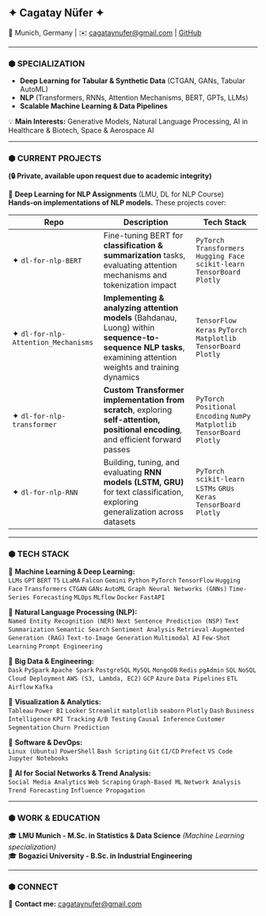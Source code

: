 ## ✦ Cagatay Nüfer ✦
📍 Munich, Germany | ✉️ cagataynufer@gmail.com | [GitHub](https://github.com/cagataynufer)

---

### ⬢ SPECIALIZATION
- **Deep Learning for Tabular & Synthetic Data** (CTGAN, GANs, Tabular AutoML)
- **NLP** (Transformers, RNNs, Attention Mechanisms, BERT, GPTs, LLMs)
- **Scalable Machine Learning & Data Pipelines**

💡 **Main Interests:** Generative Models, Natural Language Processing, AI in Healthcare & Biotech, Space & Aerospace AI

---

### ⬢ CURRENT PROJECTS
**(🔒 Private, available upon request due to academic integrity)**

📂 **Deep Learning for NLP Assignments** (LMU, DL for NLP Course)  
**Hands-on implementations of NLP models.** These projects cover:

| **Repo** | **Description** | **Tech Stack** |
|---|---|---|
| ✦ `dl-for-nlp-BERT` | Fine-tuning BERT for **classification & summarization** tasks, evaluating attention mechanisms and tokenization impact | `PyTorch` `Transformers` `Hugging Face` `scikit-learn` `TensorBoard` `Plotly` |
| ✦ `dl-for-nlp-Attention_Mechanisms` | **Implementing & analyzing attention models** (Bahdanau, Luong) within **sequence-to-sequence NLP tasks**, examining attention weights and training dynamics | `TensorFlow` `Keras` `PyTorch` `Matplotlib` `TensorBoard` `Plotly` |
| ✦ `dl-for-nlp-transformer` | **Custom Transformer implementation from scratch**, exploring **self-attention, positional encoding**, and efficient forward passes | `PyTorch` `Positional Encoding` `NumPy` `Matplotlib` `TensorBoard` `Plotly` |
| ✦ `dl-for-nlp-RNN` | Building, tuning, and evaluating **RNN models (LSTM, GRU)** for text classification, exploring generalization across datasets | `PyTorch` `scikit-learn` `LSTMs` `GRUs` `Keras` `TensorBoard` `Plotly` |

---

### ⬢ TECH STACK
📌 **Machine Learning & Deep Learning:**  
`LLMs` `GPT` `BERT` `T5` `LLaMA` `Falcon` `Gemini` `Python` `PyTorch` `TensorFlow` `Hugging Face` `Transformers` `CTGAN` `GANs` `AutoML` `Graph Neural Networks (GNNs)` `Time-Series Forecasting` `MLOps` `MLflow` `Docker` `FastAPI`

📌 **Natural Language Processing (NLP):**  
`Named Entity Recognition (NER)` `Next Sentence Prediction (NSP)` `Text Summarization` `Semantic Search` `Sentiment Analysis` `Retrieval-Augmented Generation (RAG)` `Text-to-Image Generation` `Multimodal AI` `Few-Shot Learning` `Prompt Engineering`

📌 **Big Data & Engineering:**  
`Dask` `PySpark` `Apache Spark` `PostgreSQL` `MySQL` `MongoDB` `Redis` `pgAdmin` `SQL` `NoSQL` `Cloud Deployment` `AWS (S3, Lambda, EC2)` `GCP` `Azure` `Data Pipelines` `ETL` `Airflow` `Kafka`

📌 **Visualization & Analytics:**  
`Tableau` `Power BI` `Looker` `Streamlit` `matplotlib` `seaborn` `Plotly` `Dash` `Business Intelligence` `KPI Tracking` `A/B Testing` `Causal Inference` `Customer Segmentation` `Churn Prediction`

📌 **Software & DevOps:**  
`Linux (Ubuntu)` `PowerShell` `Bash Scripting` `Git` `CI/CD` `Prefect` `VS Code` `Jupyter Notebooks`

📌 **AI for Social Networks & Trend Analysis:**  
`Social Media Analytics` `Web Scraping` `Graph-Based ML` `Network Analysis` `Trend Forecasting` `Influence Propagation`

---

### ⬢ WORK & EDUCATION
🎓 **LMU Munich - M.Sc. in Statistics & Data Science** *(Machine Learning specialization)*  
🎓 **Bogazici University - B.Sc. in Industrial Engineering**

---

### ⬢ CONNECT
📩 **Contact me:** cagataynufer@gmail.com  
